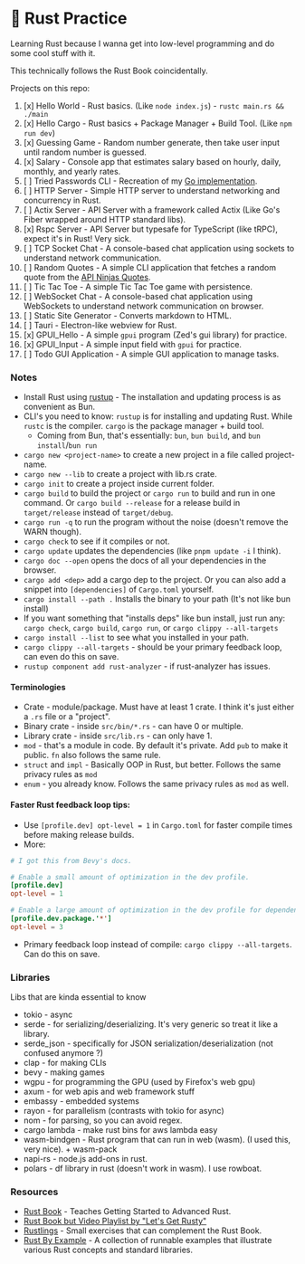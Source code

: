 # 🦀 Rust Practice

Learning Rust because I wanna get into low-level programming and do some cool stuff with it.

This technically follows the Rust Book coincidentally.

Projects on this repo:

1. [x] Hello World - Rust basics. (Like `node index.js`) - `rustc main.rs && ./main`
2. [x] Hello Cargo - Rust basics + Package Manager + Build Tool. (Like `npm run dev`)
3. [x] Guessing Game - Random number generate, then take user input until random number is guessed.
4. [x] Salary - Console app that estimates salary based on hourly, daily, monthly, and yearly rates.
5. [ ] Tried Passwords CLI - Recreation of my [Go implementation](https://github.com/Blankeos/tried-passwords-cli).
6. [ ] HTTP Server - Simple HTTP server to understand networking and concurrency in Rust.
7. [ ] Actix Server - API Server with a framework called Actix (Like Go's Fiber wrapped around HTTP standard libs).
8. [x] Rspc Server - API Server but typesafe for TypeScript (like tRPC), expect it's in Rust! Very sick.
9. [ ] TCP Socket Chat - A console-based chat application using sockets to understand network communication.
10. [ ] Random Quotes - A simple CLI application that fetches a random quote from the [API Ninjas Quotes](https://api-ninjas.com/api/quotes).
11. [ ] Tic Tac Toe - A simple Tic Tac Toe game with persistence.
12. [ ] WebSocket Chat - A console-based chat application using WebSockets to understand network communication on browser.
13. [ ] Static Site Generator - Converts markdown to HTML.
14. [ ] Tauri - Electron-like webview for Rust.
15. [x] GPUI_Hello - A simple `gpui` program (Zed's gui library) for practice.
16. [x] GPUI_Input - A simple input field with `gpui` for practice.
17. [ ] Todo GUI Application - A simple GUI application to manage tasks.

### Notes

- Install Rust using [rustup](https://doc.rust-lang.org/book/ch01-01-installation.html#installing-rustup-on-linux-or-macos) - The installation and updating process is as convenient as Bun.
- CLI's you need to know: `rustup` is for installing and updating Rust. While `rustc` is the compiler. `cargo` is the package manager + build tool.
  - Coming from Bun, that's essentially: `bun`, `bun build`, and `bun install`/`bun run`
- `cargo new <project-name>` to create a new project in a file called project-name.
- `cargo new --lib` to create a project with lib.rs crate.
- `cargo init` to create a project inside current folder.
- `cargo build` to build the project or `cargo run` to build and run in one command. Or `cargo build --release` for a release build in `target/release` instead of `target/debug`.
- `cargo run -q` to run the program without the noise (doesn't remove the WARN though).
- `cargo check` to see if it compiles or not.
- `cargo update` updates the dependencies (like `pnpm update -i` I think).
- `cargo doc --open` opens the docs of all your dependencies in the browser.
- `cargo add <dep>` add a cargo dep to the project. Or you can also add a snippet into `[dependencies]` of `Cargo.toml` yourself.
- `cargo install --path .` Installs the binary to your path (It's not like bun install)
- If you want something that "installs deps" like bun install, just run any: `cargo check`, `cargo build`, `cargo run`, or `cargo clippy --all-targets`
- `cargo install --list` to see what you installed in your path.
- `cargo clippy --all-targets` - should be your primary feedback loop, can even do this on save.
- `rustup component add rust-analyzer` - if rust-analyzer has issues.

#### Terminologies

- Crate - module/package. Must have at least 1 crate. I think it's just either a `.rs` file or a "project".
- Binary crate - inside `src/bin/*.rs` - can have 0 or multiple.
- Library crate - inside `src/lib.rs` - can only have 1.
- `mod` - that's a module in code. By default it's private. Add `pub` to make it public. `fn` also follows the same rule.
- `struct` and `impl` - Basically OOP in Rust, but better. Follows the same privacy rules as `mod`
- `enum` - you already know. Follows the same privacy rules as `mod` as well.

#### Faster Rust feedback loop tips:

- Use `[profile.dev] opt-level = 1` in `Cargo.toml` for faster compile times before making release builds.
- More:

```toml
# I got this from Bevy's docs.

# Enable a small amount of optimization in the dev profile.
[profile.dev]
opt-level = 1

# Enable a large amount of optimization in the dev profile for dependencies.
[profile.dev.package.'*']
opt-level = 3
```

- Primary feedback loop instead of compile: `cargo clippy --all-targets`. Can do this on save.

### Libraries

Libs that are kinda essential to know

- tokio - async
- serde - for serializing/deserializing. It's very generic so treat it like a library.
- serde_json - specifically for JSON serialization/deserialization (not confused anymore ?)
- clap - for making CLIs
- bevy - making games
- wgpu - for programming the GPU (used by Firefox's web gpu)
- axum - for web apis and web framework stuff
- embassy - embedded systems
- rayon - for parallelism (contrasts with tokio for async)
- nom - for parsing, so you can avoid regex.
- cargo lambda - make rust bins for aws lambda easy
- wasm-bindgen - Rust program that can run in web (wasm). (I used this, very nice). + wasm-pack
- napi-rs - node.js add-ons in rust.
- polars - df library in rust (doesn't work in wasm). I use rowboat.

### Resources

- [Rust Book](https://doc.rust-lang.org/book/ch01-01-installation.html) - Teaches Getting Started to Advanced Rust.
- [Rust Book but Video Playlist by "Let's Get Rusty"](https://www.youtube.com/watch?v=OX9HJsJUDxA&list=PLai5B987bZ9CoVR-QEIN9foz4QCJ0H2Y8&index=2)
- [Rustlings](https://github.com/rust-lang/rustlings) - Small exercises that can complement the Rust Book.
- [Rust By Example](https://doc.rust-lang.org/rust-by-example/index.html) - A collection of runnable examples that illustrate various Rust concepts and standard libraries.
